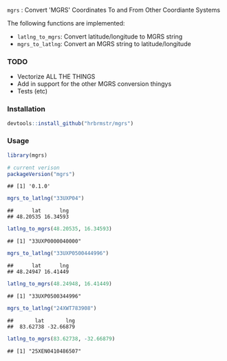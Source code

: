 
`mgrs` : Convert 'MGRS' Coordinates To and From Other Coordiante Systems

The following functions are implemented:

-   `latlng_to_mgrs`: Convert latitude/longitude to MGRS string
-   `mgrs_to_latlng`: Convert an MGRS string to latitude/longitude

### TODO

-   Vectorize ALL THE THINGS
-   Add in support for the other MGRS conversion thingys
-   Tests (etc)

### Installation

``` r
devtools::install_github("hrbrmstr/mgrs")
```

### Usage

``` r
library(mgrs)

# current verison
packageVersion("mgrs")
```

    ## [1] '0.1.0'

``` r
mgrs_to_latlng("33UXP04")
```

    ##      lat      lng 
    ## 48.20535 16.34593

``` r
latlng_to_mgrs(48.20535, 16.34593)
```

    ## [1] "33UXP0000040000"

``` r
mgrs_to_latlng("33UXP0500444996")
```

    ##      lat      lng 
    ## 48.24947 16.41449

``` r
latlng_to_mgrs(48.24948, 16.41449)
```

    ## [1] "33UXP0500344996"

``` r
mgrs_to_latlng("24XWT783908")
```

    ##       lat       lng 
    ##  83.62738 -32.66879

``` r
latlng_to_mgrs(83.62738, -32.66879)
```

    ## [1] "25XEN0410486507"
